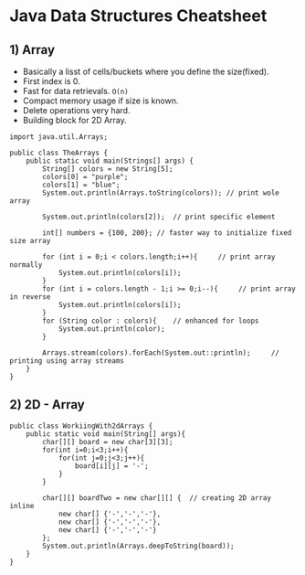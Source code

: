 # Java Data Structures Cheatsheet

## 1) Array
- Basically a lisst of cells/buckets where you define the size(fixed).
- First index is 0.
- Fast for data retrievals. `O(n)`
- Compact memory usage if size is known.
- Delete operations very hard.
- Building block for 2D Array.

```
import java.util.Arrays;

public class TheArrays {
    public static void main(Strings[] args) {
        String[] colors = new String[5];
        colors[0] = "purple";
        colors[1] = "blue";
        System.out.println(Arrays.toString(colors)); // print wole array

        System.out.println(colors[2]);  // print specific element

        int[] numbers = {100, 200}; // faster way to initialize fixed size array

        for (int i = 0;i < colors.length;i++){     // print array normally
            System.out.println(colors[i]);
        }
        for (int i = colors.length - 1;i >= 0;i--){     // print array in reverse
            System.out.println(colors[i]);
        }
        for (String color : colors){    // enhanced for loops
            System.out.println(color);
        }  

        Arrays.stream(colors).forEach(System.out::println);     // printing using array streams
    }
}
```

## 2) 2D - Array
```
public class WorkiingWith2dArrays {
    public static void main(String[] args){
        char[][] board = new char[3][3];
        for(int i=0;i<3;i++){
            for(int j=0;j<3;j++){
                board[i][j] = '-';
            }
        }

        char[][] boardTwo = new char[][] {  // creating 2D array inline
            new char[] {'-','-','-'},
            new char[] {'-','-','-'},
            new char[] {'-','-','-'}
        };
        System.out.println(Arrays.deepToString(board));
    }
}
